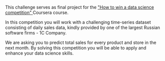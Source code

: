 This challenge serves as final project for the ["How to win a data science competition" ](https://www.coursera.org/learn/competitive-data-science) Coursera course.  

In this competition you will work with a challenging time-series dataset consisting of daily sales data, kindly provided by one of the largest Russian software firms - 1C Company.   

We are asking you to predict total sales for every product and store in the next month. By solving this competition you will be able to apply and enhance your data science skills.  
